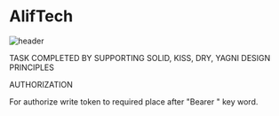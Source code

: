 # AlifTech

![header](https://capsule-render.vercel.app/api?type=waving&height=220&text=MUKHAMMADAMIN%20BURANBOYEV%20&desc=TASK%20COMPLETED%20FOR%20ALIF%20TECH&animation=fadeIn&fontSize=20&fontAlign=74&fontAlignY=38&descAlign=77&color=d0b0ff)


TASK COMPLETED BY SUPPORTING SOLID, KISS, DRY, YAGNI DESIGN PRINCIPLES


AUTHORIZATION

For authorize write token to required place after "Bearer " key word.


